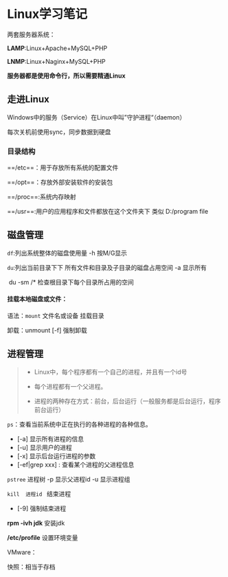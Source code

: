 # Linux学习笔记

两套服务器系统：

**LAMP**:Linux+Apache+MySQL+PHP

**LNMP**:Linux+Naginx+MySQL+PHP

**服务器都是使用命令行，所以需要精通Linux**



## 走进Linux

Windows中的服务（Service）在Linux中叫”守护进程“（daemon）

每次关机前使用sync，同步数据到硬盘

### 目录结构

==/etc==：用于存放所有系统的配置文件

==/opt==：存放外部安装软件的安装包

==/proc==:系统内存映射

==/usr==:用户的应用程序和文件都放在这个文件夹下  类似 D:/program file



## 磁盘管理

`df`:列出系统整体的磁盘使用量   -h 按M/G显示

`du`:列出当前目录下下 所有文件和目录及子目录的磁盘占用空间 -a 显示所有

​	du -sm /* 检查根目录下每个目录所占用的空间



#### 挂载本地磁盘或文件：

语法：`mount`  文件名或设备   挂载目录 

卸载：unmount    [-f] 强制卸载



## 进程管理

> - Linux中，每个程序都有一个自己的进程，并且有一个id号
>
> - 每个进程都有一个父进程。
>
> - 进程的两种存在方式：前台，后台运行（一般服务都是后台运行，程序前台运行）

`ps`：查看当前系统中正在执行的各种进程的各种信息。

- [-a] 显示所有进程的信息
- [-u] 显示用户的进程
- [-x] 显示后台运行进程的参数
- [-ef|grep xxx] : 查看某个进程的父进程信息

`pstree`  进程树 -p 显示父进程id  -u 显示进程组

`kill  进程id ` 结束进程

- [-9] 强制结束进程



**rpm -ivh jdk** 安装jdk

**/etc/profile** 设置环境变量



VMware：

快照：相当于存档